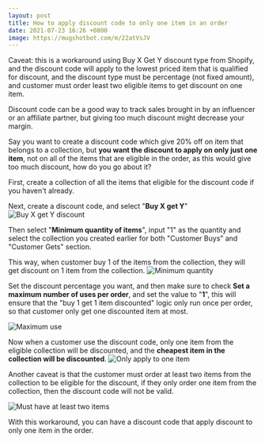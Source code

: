 ```yaml
---
layout: post
title: How to apply discount code to only one item in an order
date: 2021-07-23 16:26 +0800
image: https://mugshotbot.com/m/22atVsJV
---
```


Caveat: this is a workaround using Buy X Get Y discount type from Shopify, and the discount code will apply to the lowest priced item that is qualified for discount, and the discount type must be percentage (not fixed amount), and customer must order least two eligible items to get discount on one item.

Discount code can be a good way to track sales brought in by an influencer or an affiliate partner, but giving too much discount might decrease your margin.

Say you want to create a discount code which give 20% off on item that belongs to a collection, but **you want the discount to apply on only just one item**, not on all of the items that are eligible in the order, as this would give too much discount, how do you go about it?

First, create a collection of all the items that eligible for the discount code if you haven't already.

Next, create a discount code, and select "**Buy X get Y**"
![Buy X get Y discount](https://img.yagisoftware.com/5-how-to-apply-discount-code-to-only-one-item-in-an-order/discount1.png)

Then select "**Minimum quantity of items**", input "1" as the quantity and select the collection you created earlier for both "Customer Buys" and "Customer Gets" section.

This way, when customer buy 1 of the items from the collection, they will get discount on 1 item from the collection.
![Minimum quantity](https://img.yagisoftware.com/5-how-to-apply-discount-code-to-only-one-item-in-an-order/discount2.png)

Set the discount percentage you want, and then make sure to check **Set a maximum number of uses per order**, and set the value to "**1**", this will ensure that the "buy 1 get 1 item discounted" logic only run once per order, so that customer only get one discounted item at most.

![Maximum use](https://img.yagisoftware.com/5-how-to-apply-discount-code-to-only-one-item-in-an-order/discount3.png)


Now when a customer use the discount code, only one item from the eligible collection will be discounted, and the **cheapest item in the collection will be discounted**.
![Only apply to one item](https://img.yagisoftware.com/5-how-to-apply-discount-code-to-only-one-item-in-an-order/discount4.png)

Another caveat is that the customer must order at least two items from the collection to be eligible for the discount, if they only order one item from the collection, then the discount code will not be valid.

![Must have at least two items](https://img.yagisoftware.com/5-how-to-apply-discount-code-to-only-one-item-in-an-order/discount5.png)


With this workaround, you can have a discount code that apply discount to only one item in the order.
